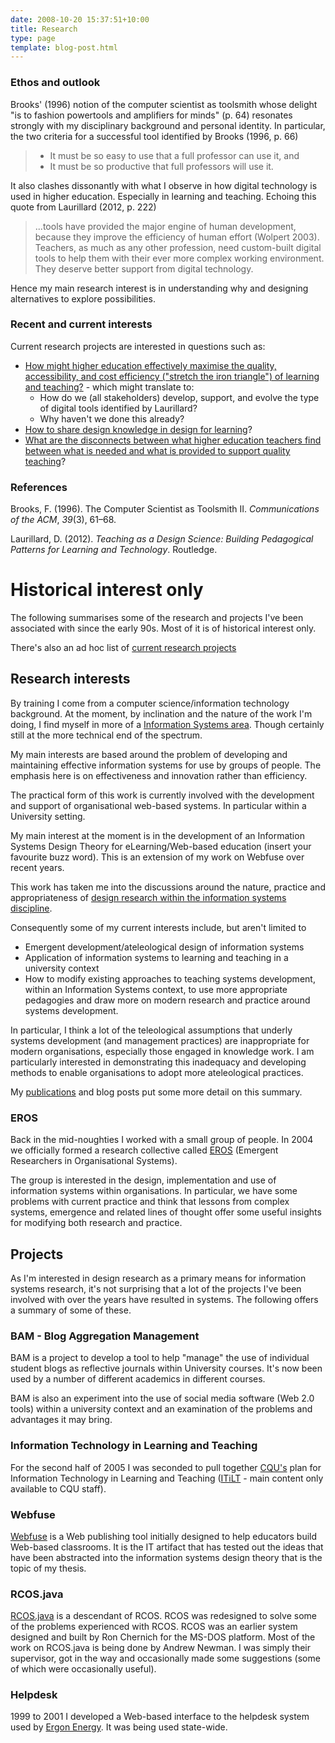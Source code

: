 ```yaml
---
date: 2008-10-20 15:37:51+10:00
title: Research
type: page
template: blog-post.html
---
```

### Ethos and outlook

Brooks' (1996) notion of the computer scientist as toolsmith whose delight "is to fashion powertools and amplifiers for minds" (p. 64) resonates strongly with my disciplinary background and personal identity. In particular, the two criteria for a successful tool identified by Brooks (1996, p. 66)

> - It must be so easy to use that a full professor can use it, and
> - It must be so productive that full professors will use it.

It also clashes dissonantly with what I observe in how digital technology is used in higher education. Especially in learning and teaching. Echoing this quote from Laurillard (2012, p. 222)

> ...tools have provided the major engine of human development, because they improve the efficiency of human effort (Wolpert 2003). Teachers, as much as any other profession, need custom-built digital tools to help them with their ever more complex working environment. They deserve better support from digital technology.

Hence my main research interest is in understanding why and designing alternatives to explore possibilities.

### Recent and current interests

Current research projects are interested in questions such as:

- [How might higher education effectively maximise the quality, accessibility, and cost efficiency ("stretch the iron triangle") of learning and teaching?](/blog2/2023/02/09/gathers-weavers-and-augmenters-three-principles-for-dynamic-and-sustainable-delivery-of-quality-learning-and-teaching/) - which might translate to:
    - How do we (all stakeholders) develop, support, and evolve the type of digital tools identified by Laurillard?
    - Why haven't we done this already?
- [How to share design knowledge in design for learning](/blog2/2019/11/28/how-to-share-design-knowledge-in-design-for-digital-learning/)?
- [What are the disconnects between what higher education teachers find between what is needed and what is provided to support quality teaching](/blog2/2020/06/02/understanding-digital-education-through-workarounds-and-quality-indicators/)?

### References

Brooks, F. (1996). The Computer Scientist as Toolsmith II. _Communications of the ACM_, _39_(3), 61–68.

Laurillard, D. (2012). _Teaching as a Design Science: Building Pedagogical Patterns for Learning and Technology_. Routledge.

# Historical interest only

The following summarises some of the research and projects I've been associated with since the early 90s. Most of it is of historical interest only.

There's also an ad hoc list of [current research projects](/blog2/current-research-projects/)

## Research interests

By training I come from a computer science/information technology background. At the moment, by inclination and the nature of the work I'm doing, I find myself in more of a [Information Systems area](http://www.isworld.org/isworld/isworldtext.html). Though certainly still at the more technical end of the spectrum.

My main interests are based around the problem of developing and maintaining effective information systems for use by groups of people. The emphasis here is on effectiveness and innovation rather than efficiency.

The practical form of this work is currently involved with the development and support of organisational web-based systems. In particular within a University setting.

My main interest at the moment is in the development of an Information Systems Design Theory for eLearning/Web-based education (insert your favourite buzz word). This is an extension of my work on Webfuse over recent years.

This work has taken me into the discussions around the nature, practice and appropriateness of [design research within the information systems discipline](http://ais.affiniscape.com/displaycommon.cfm?an=1&subarticlenbr=279).

Consequently some of my current interests include, but aren't limited to

- Emergent development/ateleological design of information systems
- Application of information systems to learning and teaching in a university context
- How to modify existing approaches to teaching systems development, within an Information Systems context, to use more appropriate pedagogies and draw more on modern research and practice around systems development.

In particular, I think a lot of the teleological assumptions that underly systems development (and management practices) are inappropriate for modern organisations, especially those engaged in knowledge work. I am particularly interested in demonstrating this inadequacy and developing methods to enable organisations to adopt more ateleological practices.

My [publications](/blog2/publications/) and blog posts put some more detail on this summary.

### EROS

Back in the mid-noughties I worked with a small group of people. In 2004 we officially formed a research collective called [EROS](http://cq-pan.cqu.edu.au/eros/) (Emergent Researchers in Organisational Systems).

The group is interested in the design, implementation and use of information systems within organisations. In particular, we have some problems with current practice and think that lessons from complex systems, emergence and related lines of thought offer some useful insights for modifying both research and practice.

## Projects

As I'm interested in design research as a primary means for information systems research, it's not surprising that a lot of the projects I've been involved with over the years have resulted in systems. The following offers a summary of some of these.

### BAM - Blog Aggregation Management

BAM is a project to develop a tool to help "manage" the use of individual student blogs as reflective journals within University courses. It's now been used by a number of different academics in different courses.

BAM is also an experiment into the use of social media software (Web 2.0 tools) within a university context and an examination of the problems and advantages it may bring.

### Information Technology in Learning and Teaching

For the second half of 2005 I was seconded to pull together [CQU's](http://www.cqu.edu.au) plan for Information Technology in Learning and Teaching ([ITiLT](http://itilt.cqu.edu.au/) - main content only available to CQU staff).

### Webfuse

[Webfuse](http://webfuse.cqu.edu.au/) is a Web publishing tool initially designed to help educators build Web-based classrooms. It is the IT artifact that has tested out the ideas that have been abstracted into the information systems design theory that is the topic of my thesis.

### RCOS.java

[RCOS.java](http://rcosjava.org/) is a descendant of RCOS. RCOS was redesigned to solve some of the problems experienced with RCOS. RCOS was an earlier system designed and built by Ron Chernich for the MS-DOS platform. Most of the work on RCOS.java is being done by Andrew Newman. I was simply their supervisor, got in the way and occasionally made some suggestions (some of which were occasionally useful).

### Helpdesk

1999 to 2001 I developed a Web-based interface to the helpdesk system used by [Ergon Energy](http://www.ergon.com.au/). It was being used state-wide.